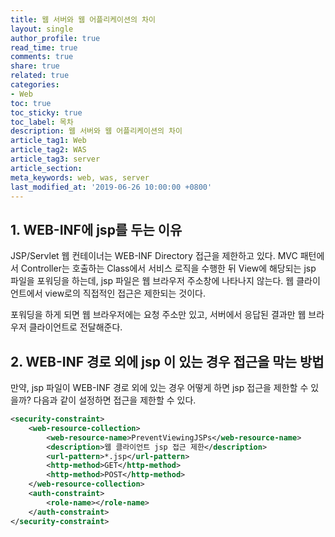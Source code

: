 ```yaml
---
title: 웹 서버와 웹 어플리케이션의 차이
layout: single
author_profile: true
read_time: true
comments: true
share: true
related: true
categories:
- Web
toc: true
toc_sticky: true
toc_label: 목차
description: 웹 서버와 웹 어플리케이션의 차이
article_tag1: Web
article_tag2: WAS
article_tag3: server
article_section:  
meta_keywords: web, was, server
last_modified_at: '2019-06-26 10:00:00 +0800'
---
```


## 1.	WEB-INF에 jsp를 두는 이유

JSP/Servlet 웹 컨테이너는 WEB-INF Directory 접근을 제한하고 있다.
MVC 패턴에서 Controller는 호출하는 Class에서 서비스 로직을 수행한 뒤 View에 해당되는 jsp 파일을 포워딩을 하는데, jsp 파일은 웹 브라우저 주소창에 나타나지 않는다.
웹 클라이언트에서 view로의 직접적인 접근은 제한되는 것이다.

포워딩을 하게 되면 웹 브라우저에는 요청 주소만 있고, 서버에서 응답된 결과만 웹 브라우저 클라이언트로 전달해준다.


## 2. WEB-INF 경로 외에 jsp 이 있는 경우 접근을 막는 방법

만약, jsp 파일이 WEB-INF 경로 외에 있는 경우 어떻게 하면 jsp 접근을 제한할 수 있을까? 다음과 같이 설정하면 접근을 제한할 수 있다.

```xml
<security-constraint>
    <web-resource-collection>
        <web-resource-name>PreventViewingJSPs</web-resource-name>
        <description>웹 클라이언트 jsp 접근 제한</description>
        <url-pattern>*.jsp</url-pattern>
        <http-method>GET</http-method>
        <http-method>POST</http-method>
    </web-resource-collection>
    <auth-constraint>
        <role-name></role-name> 
    </auth-constraint>
</security-constraint>
```